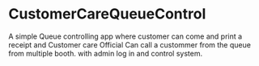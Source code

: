 # CustomerCareQueueControl
A simple Queue controlling app where customer can come and print a receipt and Customer care Official Can call a custommer from the queue from multiple booth. with admin log in and control system.
